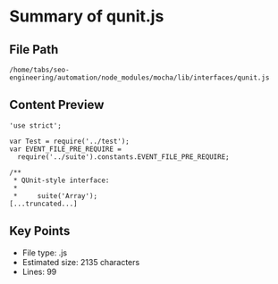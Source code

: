 # Summary of qunit.js
  
## File Path
`/home/tabs/seo-engineering/automation/node_modules/mocha/lib/interfaces/qunit.js`

## Content Preview
```
'use strict';

var Test = require('../test');
var EVENT_FILE_PRE_REQUIRE =
  require('../suite').constants.EVENT_FILE_PRE_REQUIRE;

/**
 * QUnit-style interface:
 *
 *     suite('Array');
[...truncated...]
```

## Key Points
- File type: .js
- Estimated size: 2135 characters
- Lines: 99
